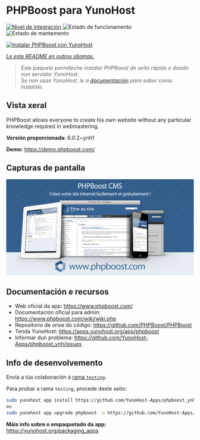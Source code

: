 <!--
NOTA: Este README foi creado automáticamente por <https://github.com/YunoHost/apps/tree/master/tools/readme_generator>
NON debe editarse manualmente.
-->

# PHPBoost para YunoHost

[![Nivel de integración](https://dash.yunohost.org/integration/phpboost.svg)](https://dash.yunohost.org/appci/app/phpboost) ![Estado de funcionamento](https://ci-apps.yunohost.org/ci/badges/phpboost.status.svg) ![Estado de mantemento](https://ci-apps.yunohost.org/ci/badges/phpboost.maintain.svg)

[![Instalar PHPBoost con YunoHost](https://install-app.yunohost.org/install-with-yunohost.svg)](https://install-app.yunohost.org/?app=phpboost)

*[Le este README en outros idiomas.](./ALL_README.md)*

> *Este paquete permíteche instalar PHPBoost de xeito rápido e doado nun servidor YunoHost.*  
> *Se non usas YunoHost, le a [documentación](https://yunohost.org/install) para saber como instalalo.*

## Vista xeral

PHPBoost allows everyone to create his own website without any particular knowledge required in webmastering.

**Versión proporcionada:** 6.0.2~ynh1

**Demo:** <https://demo.phpboost.com/>

## Capturas de pantalla

![Captura de pantalla de PHPBoost](./doc/screenshots/screenshot.png)

## Documentación e recursos

- Web oficial da app: <https://www.phpboost.com/>
- Documentación oficial para admin: <https://www.phpboost.com/wiki/wiki.php>
- Repositorio de orixe do código: <https://github.com/PHPBoost/PHPBoost>
- Tenda YunoHost: <https://apps.yunohost.org/app/phpboost>
- Informar dun problema: <https://github.com/YunoHost-Apps/phpboost_ynh/issues>

## Info de desenvolvemento

Envía a túa colaboración á [rama `testing`](https://github.com/YunoHost-Apps/phpboost_ynh/tree/testing).

Para probar a rama `testing`, procede deste xeito:

```bash
sudo yunohost app install https://github.com/YunoHost-Apps/phpboost_ynh/tree/testing --debug
ou
sudo yunohost app upgrade phpboost -u https://github.com/YunoHost-Apps/phpboost_ynh/tree/testing --debug
```

**Máis info sobre o empaquetado da app:** <https://yunohost.org/packaging_apps>
